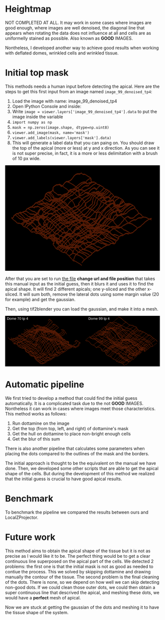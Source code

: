 # Heightmap

NOT COMPLETED AT ALL. It may work in some cases where images are good enough, where images are well denoised, the diagonal line that appears when rotating the data does not influence at all and cells are as uniformelly stained as possible. Also known as __GOOD__ IMAGES.

Nontheless, I developed another way to achieve good results when working with deflated domes, wrinkled cells and wrinkled tissue.


# Initial top mask

This methods needs a human input before detecting the apical. Here are the steps to get this first input from an image named ```image_99_denoised_tp4```:

1. Load the image with name: image_99_denoised_tp4 
1. Open IPython Console and inside:
1. Write ```image = viewer.layers['image_99_denoised_tp4'].data``` to put the image inside the variable 
1. ```import numpy as np```
1. ```mask = np.zeros(image.shape, dtype=np.uint8)```
1. ```viewer.add_image(mask, name='mask')```
1. ```viewer.add_labels(viewer.layers['mask'].data)```
1. This will generate a label data that you can paing on. You should draw the top of the apical (more or less) at y and x direction. As you can see it is not super precise, in fact, it is a more or less delimitation with a brush of 10 px wide.

![manual_apical](./visual/manual_apical.png)

After that you are set to run [the file](./heightmap_multiscript/fromManual.ipynb) **change url and file position** that takes this manual input as the initial guess, then it blurs it and uses it to find the apical shape. It will find 2 different apicals; one y-sliced and the other x-sliced. It will sum both, remove the lateral dots using some margin value (20 for example) and get the gaussian.

Then, using tif2blender you can load the gaussian, and make it into a mesh. 

![mesh_manual_apical](./visual/mesh_manual_apical.png)


# Automatic pipeline

We first tried to develop a method that could find the initial guess automatically. It is a complicated task due to the not __GOOD__ IMAGES. Nontheless it can work in cases where images meet those characteristics. This method works as follows:

1. Run dottamine on the image
1. Get the top (from top, left, and right) of dottamine's mask
1. Get the hull on dottamine to place non-bright enough cells
1. Get the blur of this sum

There is also another pipeline that calculates some parameters when placing the dots compared to the outlines of the mask and the borders.

The initial approach is thought to be the equivalent on the manual we have done. Then, we developed some other scripts that are able to get the apical shape of the cells. But during the development of this method we realized that the initial guess is crucial to have good apical results. 




# Benchmark

To benchmark the pipeline we compared the results between ours and LocalZProjector.



# Future work

This method aims to obtain the apical shape of the tissue but it is not as precise as I would like it to be. The perfect thing would be to get a clear continuous line superposed on the apical part of the cells. We detected 2 problems: the first one is that the initial mask is not as good as needed to contiue the process. This we solved by skipping dottamine and drawing manually the contour of the tissue. The second problem is the final cleaning of the dots. There is none, so we depend on how well we can skip detecting non-good dots. If we could clean those outer dots, we could then obtain a super continuous line that descrived the apical, and meshing these dots, we would have a **perfect** mesh of apical.

Now we are stuck at getting the gaussian of the dots and meshing it to have the tissue shape of the system.

